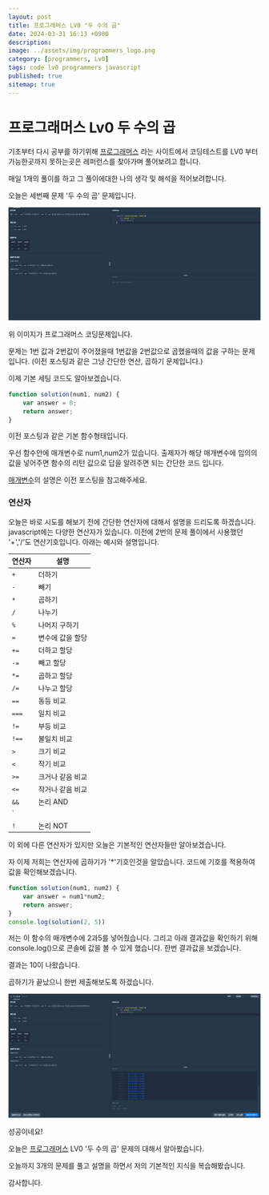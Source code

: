 ```yaml
---
layout: post
title: 프로그래머스 LV0 "두 수의 곱"
date: 2024-03-31 16:13 +0900
description: 
image: ../assets/img/programmers_logo.png
category: [programmers, Lv0]
tags: code lv0 programmers javascript
published: true
sitemap: true
---
```


# 프로그래머스 Lv0 두 수의 곱

  기초부터 다시 공부를 하기위해 [프로그래머스](https://programmers.co.kr/) 라는 사이트에서
  코딩테스트를 LV0 부터 가능한곳까지 못하는곳은 레퍼런스를 찾아가며 풀어보려고 합니다.
  
  매일 1개의 풀이를 하고 그 풀이에대한 나의 생각 및 해석을 적어보려합니다.

  오늘은 세번째 문제 '두 수의 곱' 문제입니다.

  ![프로그래머스 이미지](/assets/img/두수의곱_01.jpg)

  위 이미지가 프로그래머스 코딩문제입니다.
  
  문제는 1번 값과 2번값이 주어졌을때 1번값을 2번값으로 곱했을때의 값을 구하는 문제입니다.
  (이전 포스팅과 같은 그냥 간단한 연산, 곱하기 문제입니다.)

  이제 기본 세팅 코드도 알아보겠습니다.
  
```javascript
function solution(num1, num2) {
    var answer = 0;
    return answer;
}
``` 
이전 포스팅과 같은 기본 함수형태입니다.

우선 함수안에 매개변수로 num1,num2가 있습니다. 출제자가 해당 매개변수에 임의의 값을 넣어주면
함수의 리턴 값으로 답을 알려주면 되는 간단한 코드 입니다.

[매개변수](https://spearboy.github.io/posts/programmers_1/#여기서-매개변수란)의 설명은 이전 포스팅을 참고해주세요.

### 연산자
오늘은 바로 시도를 해보기 전에 간단한 연산자에 대해서 설명을 드리도록 하겠습니다.
javascript에는 다양한 연산자가 있습니다. 이전에 2번의 문제 풀이에서 사용했던 '+','/'도 연산기호입니다.
아래는 예시와 설명입니다.

| 연산자     | 설명                                   |
|------------|----------------------------------------|
| `+`        | 더하기                                  |
| `-`        | 빼기                                    |
| `*`        | 곱하기                                  |
| `/`        | 나누기                                  |
| `%`        | 나머지 구하기                           |
| `=`        | 변수에 값을 할당                       |
| `+=`       | 더하고 할당                             |
| `-=`       | 빼고 할당                               |
| `*=`       | 곱하고 할당                             |
| `/=`       | 나누고 할당                             |
| `==`       | 동등 비교                               |
| `===`      | 일치 비교                               |
| `!=`       | 부등 비교                               |
| `!==`      | 불일치 비교                             |
| `>`        | 크기 비교                               |
| `<`        | 작기 비교                               |
| `>=`       | 크거나 같음 비교                        |
| `<=`       | 작거나 같음 비교                        |
| `&&`       | 논리 AND                                |
| `||`       | 논리 OR                                 |
| `!`        | 논리 NOT                                |

이 외에 다른 연산자가 있지만 오늘은 기본적인 연산자들만 알아보겠습니다.

자 이제 저희는 연산자에 곱하기가 '*'기호인것을 알았습니다.
코드에 기호를 적용하여 값을 확인해보겠습니다.

```javascript
function solution(num1, num2) {
    var answer = num1*num2;
    return answer;
}
console.log(solution(2, 5))
``` 

저는 이 함수의 매개변수에 2과5를 넣어줬습니다. 
그리고 아래 결과값을 확인하기 위해 console.log()으로 콘솔에 값을 볼 수 있게 했습니다.
한번 결과값을 보겠습니다.

결과는 10이 나왔습니다.

곱하기가 끝났으니 한번 제출해보도록 하겠습니다.

![프로그래머스 이미지](/assets/img/두수의곱_02.jpg)

성공이네요!

오늘은 [프로그래머스](https://programmers.co.kr/) LV0 '두 수의 곱' 문제의 대해서 알아봤습니다.

오늘까지 3개의 문제를 풀고 설명을 하면서 저의 기본적인 지식을 복습해봤습니다.

감사합니다.